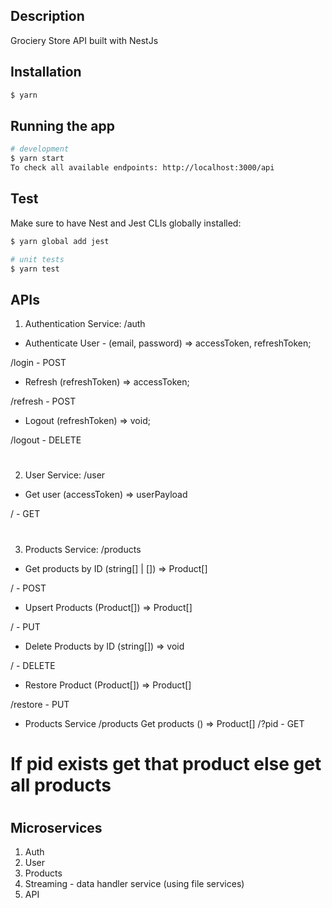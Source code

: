 ## Description

Grociery Store API built with NestJs

## Installation

```bash
$ yarn
```

## Running the app

```bash
# development
$ yarn start
To check all available endpoints: http://localhost:3000/api

```

## Test

Make sure to have Nest and Jest CLIs globally installed:

```bash
$ yarn global add jest
```

```bash
# unit tests
$ yarn test 
```

## APIs

1. Authentication Service: /auth  

  * Authenticate User - (email, password) => accessToken, refreshToken;  
  
   /login - POST    

  * Refresh (refreshToken) => accessToken;
   
   /refresh - POST

  * Logout (refreshToken) => void;
   
   /logout - DELETE
   #
2. User Service: /user  

  * Get user (accessToken) => userPayload
   
   / - GET
   #
3. Products Service: /products
  * Get products by ID (string[] | []) => Product[]
   
   / - POST

  * Upsert Products (Product[]) => Product[]
   
   / - PUT

  * Delete Products by ID (string[]) => void
   
   / - DELETE

  * Restore Product (Product[]) => Product[]
   
   /restore - PUT

  * Products Service /products
   Get products () => Product[]
   /?pid - GET
   # If pid exists get that product else get all products
   
   #
## Microservices

1. Auth
2. User
3. Products
4. Streaming - data handler service (using file services)
5. API
